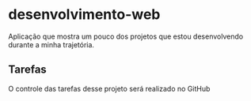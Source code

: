 # desenvolvimento-web
Aplicação que mostra um pouco dos projetos que estou desenvolvendo durante a minha trajetória.

## Tarefas

O controle das tarefas desse projeto será realizado no GitHub
